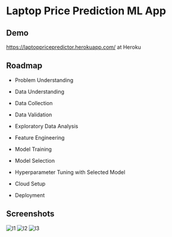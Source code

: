 # Laptop Price Prediction ML App


 
## Demo

https://laptoppricepredictor.herokuapp.com/  at Heroku

## Roadmap

- Problem Understanding

- Data Understanding

- Data Collection

- Data Validation

- Exploratory Data Analysis

- Feature Engineering

- Model Training

- Model Selection

- Hyperparameter Tuning with Selected Model

- Cloud Setup

- Deployment 

  
## Screenshots

![l1](https://user-images.githubusercontent.com/72372136/129600392-b0df8216-4306-47fc-90ee-6044b781f294.JPG)
![l2](https://user-images.githubusercontent.com/72372136/129600587-c95798bd-d6ff-44a5-9809-d1d539537f4a.JPG)
![l3](https://user-images.githubusercontent.com/72372136/129600609-98be1c8e-6f6e-4148-9e49-55026787de69.JPG)

